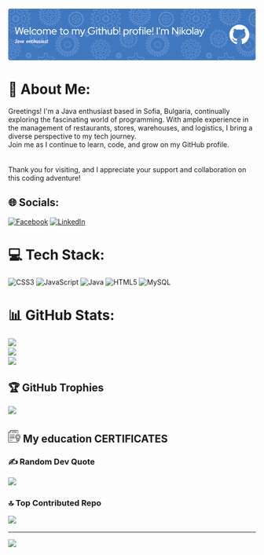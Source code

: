 ![Header](./github-header-image.png)

# 💫 About Me:
Greetings! I'm a Java enthusiast based in Sofia, Bulgaria, continually exploring the fascinating world of programming. With ample experience in the management of restaurants, stores, warehouses, and logistics, I bring a diverse perspective to my tech journey. <br>Join me as I continue to learn, code, and grow on my GitHub profile.<br><br><br>Thank you for visiting, and I appreciate your support and collaboration on this coding adventure!


## 🌐 Socials:
[![Facebook](https://img.shields.io/badge/Facebook-%231877F2.svg?logo=Facebook&logoColor=white)](https://facebook.com/nikolay.petkov.3975) [![LinkedIn](https://img.shields.io/badge/LinkedIn-%230077B5.svg?logo=linkedin&logoColor=white)](https://linkedin.com/in/николай-петков-0a330953) 

# 💻 Tech Stack:
![CSS3](https://img.shields.io/badge/css3-%231572B6.svg?style=for-the-badge&logo=css3&logoColor=white) ![JavaScript](https://img.shields.io/badge/javascript-%23323330.svg?style=for-the-badge&logo=javascript&logoColor=%23F7DF1E) ![Java](https://img.shields.io/badge/java-%23ED8B00.svg?style=for-the-badge&logo=java&logoColor=white) ![HTML5](https://img.shields.io/badge/html5-%23E34F26.svg?style=for-the-badge&logo=html5&logoColor=white) ![MySQL](https://img.shields.io/badge/mysql-%2300f.svg?style=for-the-badge&logo=mysql&logoColor=white)
# 📊 GitHub Stats:
![](https://github-readme-stats.vercel.app/api?username=napetkov&theme=city_light&hide_border=false&include_all_commits=false&count_private=false)<br/>
![](https://github-readme-streak-stats.herokuapp.com/?user=napetkov&theme=city_light&hide_border=false)<br/>
![](https://github-readme-stats.vercel.app/api/top-langs/?username=napetkov&theme=city_light&hide_border=false&include_all_commits=false&count_private=false&layout=compact)

## 🏆 GitHub Trophies
![](https://github-profile-trophy.vercel.app/?username=napetkov&theme=tokyonight&no-frame=false&no-bg=true&margin-w=4)

## <img src="certificates/certificate.png" alt="Education Icon" style="width: 25px; height: 25px;"> My education CERTIFICATES<br>




### ✍️ Random Dev Quote
![](https://quotes-github-readme.vercel.app/api?type=horizontal&theme=light)

### 🔝 Top Contributed Repo
![](https://github-contributor-stats.vercel.app/api?username=napetkov&limit=5&theme=flat&combine_all_yearly_contributions=true)

---
[![](https://visitcount.itsvg.in/api?id=napetkov&icon=0&color=0)](https://visitcount.itsvg.in)

<!-- Proudly created with GPRM ( https://gprm.itsvg.in ) -->
